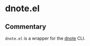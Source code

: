 # dnote.el

## Commentary

`dnote.el` is a wrapper for the [dnote](https://www.getdnote.com/) CLI.

[//]: # (README.md ends here)
